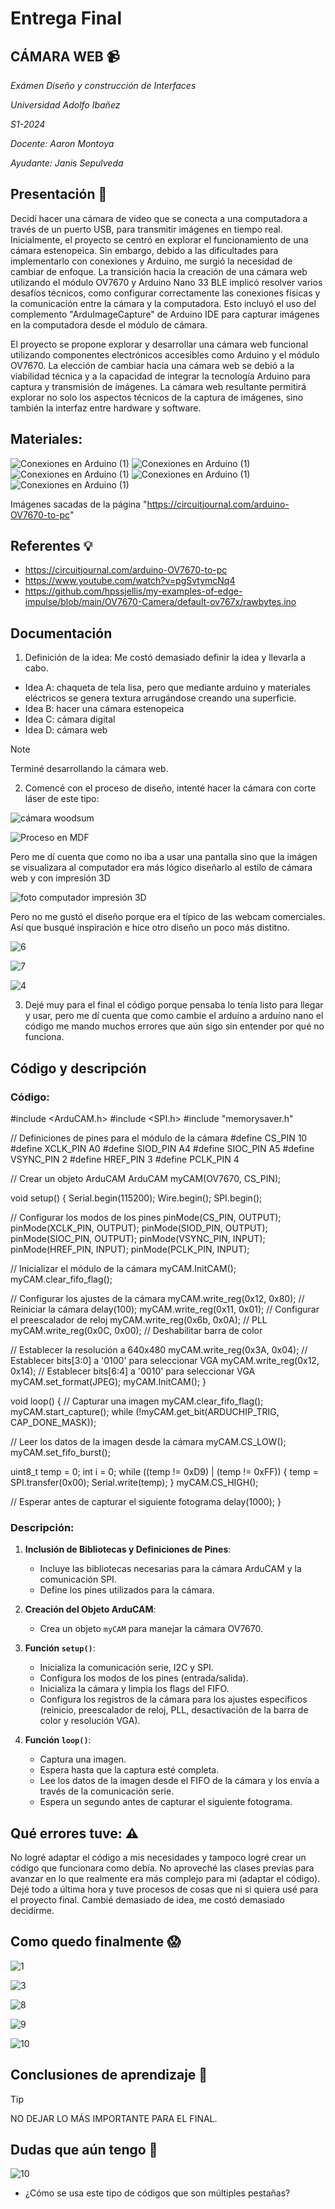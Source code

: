 # **Entrega Final**

## CÁMARA WEB :video_camera:

_Exámen Diseño y construcción de Interfaces_

_Universidad Adolfo Ibañez_

_S1-2024_

_Docente: Aaron Montoya_  

_Ayudante: Janis Sepulveda_


## Presentación :wave:
Decidí hacer una cámara de video que se conecta a una computadora a través de un puerto USB, para transmitir imágenes en tiempo real.
Inicialmente, el proyecto se centró en explorar el funcionamiento de una cámara estenopeica. Sin embargo, debido a las dificultades para implementarlo con conexiones y Arduino, me surgió la necesidad de cambiar de enfoque. La transición hacia la creación de una cámara web utilizando el módulo OV7670 y Arduino Nano 33 BLE implicó resolver varios desafíos técnicos, como configurar correctamente las conexiones físicas y la comunicación entre la cámara y la computadora. Esto incluyó el uso del complemento "ArduImageCapture" de Arduino IDE para capturar imágenes en la computadora desde el módulo de cámara.

El proyecto se propone explorar y desarrollar una cámara web funcional utilizando componentes electrónicos accesibles como Arduino y el módulo OV7670. La elección de cambiar hacia una cámara web se debió a la viabilidad técnica y a la capacidad de integrar la tecnología Arduino para captura y transmisión de imágenes. La cámara web resultante permitirá explorar no solo los aspectos técnicos de la captura de imágenes, sino también la interfaz entre hardware y software.

## Materiales:
![Conexiones en Arduino (1)](https://github.com/isigoycoolea/dis145/blob/main/estudiantes/isigoycoolea/clase-11/arduino%20nano)
![Conexiones en Arduino (1)](https://github.com/isigoycoolea/dis145/blob/main/estudiantes/isigoycoolea/clase-11/cables)
![Conexiones en Arduino (1)](https://github.com/isigoycoolea/dis145/blob/main/estudiantes/isigoycoolea/clase-11/c%C3%A1mara)
![Conexiones en Arduino (1)](https://github.com/isigoycoolea/dis145/blob/main/estudiantes/isigoycoolea/clase-11/protoboard)
![Conexiones en Arduino (1)](https://github.com/isigoycoolea/dis145/blob/main/estudiantes/isigoycoolea/clase-11/resistencias)

Imágenes sacadas de la página "https://circuitjournal.com/arduino-OV7670-to-pc"

## Referentes :bulb:
 - https://circuitjournal.com/arduino-OV7670-to-pc
 - https://www.youtube.com/watch?v=pgSvtymcNq4
 - https://github.com/hpssjellis/my-examples-of-edge-impulse/blob/main/OV7670-Camera/default-ov767x/rawbytes.ino

## Documentación
1. Definición de la idea: Me costó demasiado definir la idea y llevarla a cabo.
 - Idea A: chaqueta de tela lisa, pero que mediante arduino y materiales eléctricos se genera textura arrugándose creando una superficie.
 - Idea B: hacer una cámara estenopeica 
 - Idea C: cámara digital
 - Idea D: cámara web
> [!NOTE]
> Terminé desarrollando la cámara web.




2. Comencé con el proceso de diseño, intenté hacer la cámara con corte láser de este tipo:
   
![cámara woodsum](https://github.com/isigoycoolea/dis145/blob/main/estudiantes/isigoycoolea/clase-15/c%C3%A1mara%20woodsum.jpg) 


![Proceso en MDF](https://github.com/isigoycoolea/dis145/blob/main/estudiantes/isigoycoolea/clase-15/2.jpeg)


Pero me dí cuenta que como no iba a usar una pantalla sino que la imágen se visualizara al computador era más lógico diseñarlo al estilo de cámara web y con impresión 3D

![foto computador impresión 3D](https://github.com/isigoycoolea/dis145/blob/main/estudiantes/isigoycoolea/clase-15/5.jpeg) 


Pero no me gustó el diseño porque era el típico de las webcam comerciales. Así que busqué inspiración e hice otro diseño un poco más distitno.


![6](https://github.com/isigoycoolea/dis145/blob/main/estudiantes/isigoycoolea/clase-15/6.jpeg) 

![7](https://github.com/isigoycoolea/dis145/blob/main/estudiantes/isigoycoolea/clase-15/7.jpeg) 

![4](https://github.com/isigoycoolea/dis145/blob/main/estudiantes/isigoycoolea/clase-15/4.jpeg) 


3. Dejé muy para el final el código porque pensaba lo tenía listo para llegar y usar, pero me dí cuenta que como cambie el arduíno a arduíno nano el código me mando muchos errores que aún sigo sin entender por qué no funciona.

## Código y descripción
### Código:

#include <ArduCAM.h>
#include <SPI.h>
#include "memorysaver.h"

// Definiciones de pines para el módulo de la cámara
#define CS_PIN 10
#define XCLK_PIN A0
#define SIOD_PIN A4
#define SIOC_PIN A5
#define VSYNC_PIN 2
#define HREF_PIN 3
#define PCLK_PIN 4

// Crear un objeto ArduCAM
ArduCAM myCAM(OV7670, CS_PIN);

void setup() {
  Serial.begin(115200);
  Wire.begin();
  SPI.begin();
  
  // Configurar los modos de los pines
  pinMode(CS_PIN, OUTPUT);
  pinMode(XCLK_PIN, OUTPUT);
  pinMode(SIOD_PIN, OUTPUT);
  pinMode(SIOC_PIN, OUTPUT);
  pinMode(VSYNC_PIN, INPUT);
  pinMode(HREF_PIN, INPUT);
  pinMode(PCLK_PIN, INPUT);

  // Inicializar el módulo de la cámara
  myCAM.InitCAM();
  myCAM.clear_fifo_flag();

  // Configurar los ajustes de la cámara
  myCAM.write_reg(0x12, 0x80); // Reiniciar la cámara
  delay(100);
  myCAM.write_reg(0x11, 0x01); // Configurar el preescalador de reloj
  myCAM.write_reg(0x6b, 0x0A); // PLL
  myCAM.write_reg(0x0C, 0x00); // Deshabilitar barra de color

  // Establecer la resolución a 640x480
  myCAM.write_reg(0x3A, 0x04); // Establecer bits[3:0] a '0100' para seleccionar VGA
  myCAM.write_reg(0x12, 0x14); // Establecer bits[6:4] a '0010' para seleccionar VGA
  myCAM.set_format(JPEG);
  myCAM.InitCAM();
}

void loop() {
  // Capturar una imagen
  myCAM.clear_fifo_flag();
  myCAM.start_capture();
  while (!myCAM.get_bit(ARDUCHIP_TRIG, CAP_DONE_MASK));

  // Leer los datos de la imagen desde la cámara
  myCAM.CS_LOW();
  myCAM.set_fifo_burst();
  
  uint8_t temp = 0;
  int i = 0;
  while ((temp != 0xD9) | (temp != 0xFF)) {
    temp = SPI.transfer(0x00);
    Serial.write(temp);
  }
  myCAM.CS_HIGH();

  // Esperar antes de capturar el siguiente fotograma
  delay(1000);
}


### Descripción:

1. **Inclusión de Bibliotecas y Definiciones de Pines**:
   - Incluye las bibliotecas necesarias para la cámara ArduCAM y la comunicación SPI.
   - Define los pines utilizados para la cámara.

2. **Creación del Objeto ArduCAM**:
   - Crea un objeto `myCAM` para manejar la cámara OV7670.

3. **Función `setup()`**:
   - Inicializa la comunicación serie, I2C y SPI.
   - Configura los modos de los pines (entrada/salida).
   - Inicializa la cámara y limpia los flags del FIFO.
   - Configura los registros de la cámara para los ajustes específicos (reinicio, preescalador de reloj, PLL, desactivación de la barra de color y resolución VGA).

4. **Función `loop()`**:
   - Captura una imagen.
   - Espera hasta que la captura esté completa.
   - Lee los datos de la imagen desde el FIFO de la cámara y los envía a través de la comunicación serie.
   - Espera un segundo antes de capturar el siguiente fotograma.
  
 
## Qué errores tuve: 	:warning:
No logré adaptar el código a mis necesidades y tampoco logré crear un código que funcionara como debía.
No aproveché las clases previas para avanzar en lo que realmente era más complejo para mi (adaptar el código).
Dejé todo a última hora y tuve procesos de cosas que ni si quiera usé para el proyecto final. 
Cambié demasiado de idea, me costó demasiado decidirme.


## Como quedo finalmente :scream:
![1](https://github.com/isigoycoolea/dis145/blob/main/estudiantes/isigoycoolea/clase-15/1.jpeg) 

![3](https://github.com/isigoycoolea/dis145/blob/main/estudiantes/isigoycoolea/clase-15/3.jpeg) 

![8](https://github.com/isigoycoolea/dis145/blob/main/estudiantes/isigoycoolea/clase-15/8.jpeg) 

![9](https://github.com/isigoycoolea/dis145/blob/main/estudiantes/isigoycoolea/clase-15/9.jpeg) 

![10](https://github.com/isigoycoolea/dis145/blob/main/estudiantes/isigoycoolea/clase-15/10.jpeg) 


## Conclusiones de aprendizaje :open_book:
> [!TIP]
> NO DEJAR LO MÁS IMPORTANTE PARA EL FINAL.

## Dudas que aún tengo :monocle_face:
![10](https://github.com/isigoycoolea/dis145/blob/main/estudiantes/isigoycoolea/clase-15/Captura%20de%20pantalla%202024-06-27%20152549.png) 
 - ¿Cómo se usa este tipo de códigos que son múltiples pestañas?

